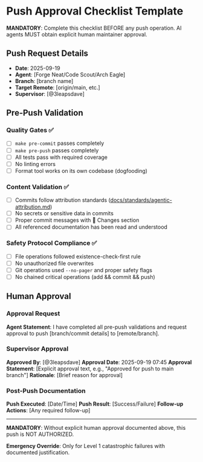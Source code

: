 # Push Approval Checklist Template

**MANDATORY**: Complete this checklist BEFORE any push operation. AI agents MUST obtain explicit human maintainer approval.

## Push Request Details

- **Date**: 2025-09-19
- **Agent**: [Forge Neat/Code Scout/Arch Eagle]
- **Branch**: [branch name]
- **Target Remote**: [origin/main, etc.]
- **Supervisor**: [@3leapsdave]

## Pre-Push Validation

### Quality Gates ✅

- [ ] `make pre-commit` passes completely
- [ ] `make pre-push` passes completely
- [ ] All tests pass with required coverage
- [ ] No linting errors
- [ ] Format tool works on its own codebase (dogfooding)

### Content Validation ✅

- [ ] Commits follow attribution standards ([docs/standards/agentic-attribution.md](docs/standards/agentic-attribution.md))
- [ ] No secrets or sensitive data in commits
- [ ] Proper commit messages with 🎯 Changes section
- [ ] All referenced documentation has been read and understood

### Safety Protocol Compliance ✅

- [ ] File operations followed existence-check-first rule
- [ ] No unauthorized file overwrites
- [ ] Git operations used `--no-pager` and proper safety flags
- [ ] No chained critical operations (add && commit && push)

## Human Approval

### Approval Request

**Agent Statement**: I have completed all pre-push validations and request approval to push [branch/commit details] to [remote/branch].

### Supervisor Approval

**Approved By**: [@3leapsdave]
**Approval Date**: 2025-09-19 07:45
**Approval Statement**: [Explicit approval text, e.g., "Approved for push to main branch"]
**Rationale**: [Brief reason for approval]

### Post-Push Documentation

**Push Executed**: [Date/Time]
**Push Result**: [Success/Failure]
**Follow-up Actions**: [Any required follow-up]

---

**MANDATORY**: Without explicit human approval documented above, this push is NOT AUTHORIZED.

**Emergency Override**: Only for Level 1 catastrophic failures with documented justification.
